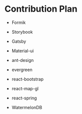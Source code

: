 # Contribution Plan

- Formik

- Storybook

- Gatsby

- Material-ui

- ant-design

- evergreen

- react-bootstrap

- react-map-gl

- react-spring

- WatermelonDB
